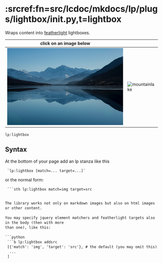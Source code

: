 # :srcref:fn=src/lcdoc/mkdocs/lp/plugs/lightbox/__init__.py,t=lightbox

Wraps content into [featherlight](https://github.com/noelboss/featherlight) lightboxes.

| click on an image below ||
|---|---|
| ![mountainlake](img/m.jpg)  | ![mountainlake](img/m2.jpeg)


`lp:lightbox`


## Syntax

At the bottom of your page add an lp stanza like this

```
 `lp:lightbox [match=... target=...]`
```

or the normal form:

```
 ```sth lp:lightbox match=img target=src
 ```
```

The library works not only on markdown images but also on html images or other content. 

You may specify jquery element matchers and featherlight targets also in the body (then with more
than one), like this:

```python
 ```b lp:lightbox addsrc
 [{'match': 'img', 'target': 'src'}, # the default (you may omit this)
  ...
 ]
 ```
```




